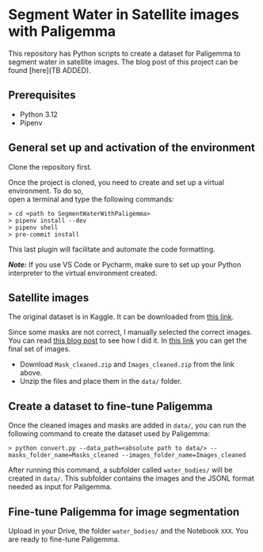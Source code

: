 # Segment Water in Satellite images with Paligemma
This repository has Python scripts to create a dataset for Paligemma to segment water in satellite images.
The blog post of this project can be found [here](TB ADDED).

## Prerequisites 
- Python 3.12 
- Pipenv

## General set up and activation of the environment 
Clone the repository first.

Once the project is cloned, you need to create and set up a virtual environment. To do so,  
open a terminal and type the following commands:

```
> cd <path to SegmentWaterWithPaligemma>
> pipenv install --dev
> pipenv shell
> pre-commit install 
```

This last plugin will facilitate and automate the code formatting.

***Note:*** If you use VS Code or Pycharm, make sure to set up your Python interpreter 
to the virtual environment created.

## Satellite images
The original dataset is in Kaggle. It can be downloaded from [this link](https://www.kaggle.com/datasets/franciscoescobar/satellite-images-of-water-bodies). 

Since some masks are not correct, I manually selected the correct images. You can read [this blog post]()
to see how I did it. In [this link](https://drive.google.com/drive/folders/1U9MkU1fU6uZQrbN5-SAvewOU4dITuhtj) 
you can get the final set of images.  

* Download `Mask_cleaned.zip` and `Images_cleaned.zip` from the link above.
* Unzip the files and place them in the `data/` folder.

## Create a dataset to fine-tune Paligemma

Once the cleaned images and masks are added in `data/`, you can run the following command 
to create the dataset used by Paligemma:

```
> python convert.py --data_path=<absolute path to data/> --masks_folder_name=Masks_cleaned --images_folder_name=Images_cleaned
```

After running this command, a subfolder called `water_bodies/` will be created in `data/`.
This subfolder contains the images and the JSONL format needed as input for Paligemma. 

## Fine-tune Paligemma for image segmentation
Upload in your Drive, the folder `water_bodies/` 
and the Notebook `XXX`. You are ready to fine-tune Paligemma.
